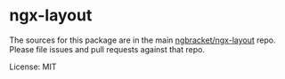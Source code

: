 # ngx-layout

The sources for this package are in the main [ngbracket/ngx-layout](https://github.com/ngbracket/ngx-layout) repo.
Please file issues and pull requests against that repo.

License: MIT
